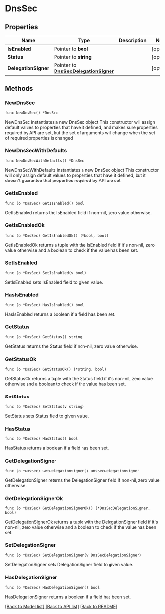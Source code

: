 # DnsSec

## Properties

Name | Type | Description | Notes
------------ | ------------- | ------------- | -------------
**IsEnabled** | Pointer to **bool** |  | [optional] 
**Status** | Pointer to **string** |  | [optional] 
**DelegationSigner** | Pointer to [**DnsSecDelegationSigner**](DnsSecDelegationSigner.md) |  | [optional] 

## Methods

### NewDnsSec

`func NewDnsSec() *DnsSec`

NewDnsSec instantiates a new DnsSec object
This constructor will assign default values to properties that have it defined,
and makes sure properties required by API are set, but the set of arguments
will change when the set of required properties is changed

### NewDnsSecWithDefaults

`func NewDnsSecWithDefaults() *DnsSec`

NewDnsSecWithDefaults instantiates a new DnsSec object
This constructor will only assign default values to properties that have it defined,
but it doesn't guarantee that properties required by API are set

### GetIsEnabled

`func (o *DnsSec) GetIsEnabled() bool`

GetIsEnabled returns the IsEnabled field if non-nil, zero value otherwise.

### GetIsEnabledOk

`func (o *DnsSec) GetIsEnabledOk() (*bool, bool)`

GetIsEnabledOk returns a tuple with the IsEnabled field if it's non-nil, zero value otherwise
and a boolean to check if the value has been set.

### SetIsEnabled

`func (o *DnsSec) SetIsEnabled(v bool)`

SetIsEnabled sets IsEnabled field to given value.

### HasIsEnabled

`func (o *DnsSec) HasIsEnabled() bool`

HasIsEnabled returns a boolean if a field has been set.

### GetStatus

`func (o *DnsSec) GetStatus() string`

GetStatus returns the Status field if non-nil, zero value otherwise.

### GetStatusOk

`func (o *DnsSec) GetStatusOk() (*string, bool)`

GetStatusOk returns a tuple with the Status field if it's non-nil, zero value otherwise
and a boolean to check if the value has been set.

### SetStatus

`func (o *DnsSec) SetStatus(v string)`

SetStatus sets Status field to given value.

### HasStatus

`func (o *DnsSec) HasStatus() bool`

HasStatus returns a boolean if a field has been set.

### GetDelegationSigner

`func (o *DnsSec) GetDelegationSigner() DnsSecDelegationSigner`

GetDelegationSigner returns the DelegationSigner field if non-nil, zero value otherwise.

### GetDelegationSignerOk

`func (o *DnsSec) GetDelegationSignerOk() (*DnsSecDelegationSigner, bool)`

GetDelegationSignerOk returns a tuple with the DelegationSigner field if it's non-nil, zero value otherwise
and a boolean to check if the value has been set.

### SetDelegationSigner

`func (o *DnsSec) SetDelegationSigner(v DnsSecDelegationSigner)`

SetDelegationSigner sets DelegationSigner field to given value.

### HasDelegationSigner

`func (o *DnsSec) HasDelegationSigner() bool`

HasDelegationSigner returns a boolean if a field has been set.


[[Back to Model list]](../README.md#documentation-for-models) [[Back to API list]](../README.md#documentation-for-api-endpoints) [[Back to README]](../README.md)


